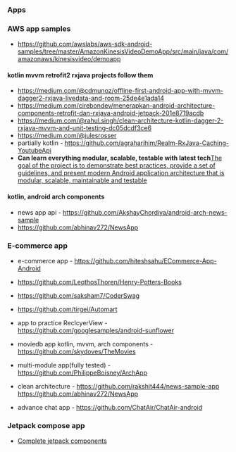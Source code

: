 ### Apps

### AWS app samples

* https://github.com/awslabs/aws-sdk-android-samples/tree/master/AmazonKinesisVideoDemoApp/src/main/java/com/amazonaws/kinesisvideo/demoapp

#### kotlin mvvm retrofit2 rxjava projects follow them 

* https://medium.com/@cdmunoz/offline-first-android-app-with-mvvm-dagger2-rxjava-livedata-and-room-25de4e1ada14
* https://medium.com/cirebondev/menerapkan-android-architecture-components-retrofit-dan-rxjava-android-jetpack-201e8719acdb
* https://medium.com/@rahul.singh/clean-architecture-kotlin-dagger-2-rxjava-mvvm-and-unit-testing-dc05dcdf3ce6
* https://medium.com/@julesrosser
* partially kotlin - https://github.com/agraharihim/Realm-RxJava-Caching-YoutubeApi
* **Can learn everything modular, scalable, testable with latest tech**[The goal of the project is to demonstrate best practices, provide a set of guidelines, and present modern Android application architecture that is modular, scalable, maintainable and testable](https://github.com/VMadalin/kotlin-sample-app#architecture)

#### kotlin, android arch components
* news app api - https://github.com/AkshayChordiya/android-arch-news-sample
* https://github.com/abhinav272/NewsApp

### E-commerce app
* e-commerce app - https://github.com/hiteshsahu/ECommerce-App-Android
* https://github.com/LeothosThoren/Henry-Potters-Books
* https://github.com/saksham7/CoderSwag
* https://github.com/tirgei/Automart


* app to practice ReclcyerView - https://github.com/googlesamples/android-sunflower
* moviedb app kotlin, mvvm, arch components - https://github.com/skydoves/TheMovies
* multi-module app(fully tested) - https://github.com/PhilippeBoisney/ArchApp
* clean architecture - https://github.com/rakshit444/news-sample-app
https://github.com/abhinav272/NewsApp

* advance chat app - https://github.com/ChatAir/ChatAir-android

### Jetpack compose app

* [Complete jetpack components](https://github.com/android/sunflower)

 
